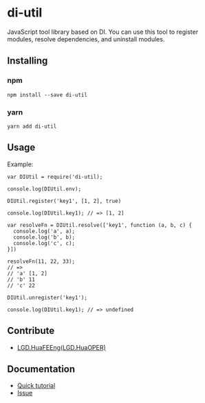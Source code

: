 # di-util

JavaScript tool library based on DI. You can use this tool to register modules, resolve dependencies, and uninstall modules.

## Installing

### npm

```
npm install --save di-util
```

### yarn

```
yarn add di-util
```

## Usage

Example:

```
var DIUtil = require('di-util);

console.log(DIUtil.env);

DIUtil.register('key1', [1, 2], true)

console.log(DIUtil.key1); // => [1, 2]

var resolveFn = DIUtil.resolve(['key1', function (a, b, c) {
  console.log('a', a);
  console.log('b', b);
  console.log('c', c);
}])

resolveFn(11, 22, 33);
// =>
// 'a' [1, 2]
// 'b' 11
// 'c' 22

DIUtil.unregister('key1');

console.log(DIUtil.key1); // => undefined
```

## Contribute

- [LGD.HuaFEEng(LGD.HuaOPER)][blog]

## Documentation

- [Quick tutorial](https://github.com/LGDHuaOPER/di-util#readme)
- [Issue](https://github.com/LGDHuaOPER/di-util/issues)

[blog]: https://lgdhuaoper.github.io/ '敬昭的博客'
